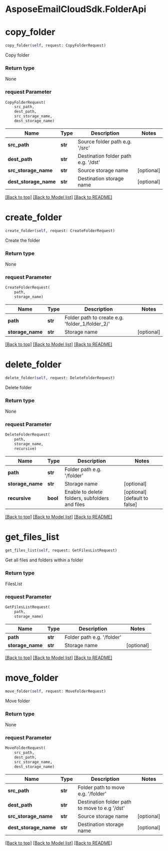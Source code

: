 # AsposeEmailCloudSdk.FolderApi

        
<a name="copy_folder"></a>
# copy_folder

```python
copy_folder(self, request: CopyFolderRequest)
```

Copy folder

### Return type

None

### request Parameter
```python
CopyFolderRequest(
    src_path,
    dest_path,
    src_storage_name,
    dest_storage_name)
```

Name | Type | Description  | Notes
------------- | ------------- | ------------- | -------------
 **src_path** | **str** | Source folder path e.g. &#39;/src&#39; | 
 **dest_path** | **str** | Destination folder path e.g. &#39;/dst&#39; | 
 **src_storage_name** | **str** | Source storage name | [optional] 
 **dest_storage_name** | **str** | Destination storage name | [optional] 

[[Back to top]](#) [[Back to Model list]](Models.md) [[Back to README]](README.md)
        
<a name="create_folder"></a>
# create_folder

```python
create_folder(self, request: CreateFolderRequest)
```

Create the folder

### Return type

None

### request Parameter
```python
CreateFolderRequest(
    path,
    storage_name)
```

Name | Type | Description  | Notes
------------- | ------------- | ------------- | -------------
 **path** | **str** | Folder path to create e.g. &#39;folder_1/folder_2/&#39; | 
 **storage_name** | **str** | Storage name | [optional] 

[[Back to top]](#) [[Back to Model list]](Models.md) [[Back to README]](README.md)
        
<a name="delete_folder"></a>
# delete_folder

```python
delete_folder(self, request: DeleteFolderRequest)
```

Delete folder

### Return type

None

### request Parameter
```python
DeleteFolderRequest(
    path,
    storage_name,
    recursive)
```

Name | Type | Description  | Notes
------------- | ------------- | ------------- | -------------
 **path** | **str** | Folder path e.g. &#39;/folder&#39; | 
 **storage_name** | **str** | Storage name | [optional] 
 **recursive** | **bool** | Enable to delete folders, subfolders and files | [optional] [default to false]

[[Back to top]](#) [[Back to Model list]](Models.md) [[Back to README]](README.md)
        
<a name="get_files_list"></a>
# get_files_list

```python
get_files_list(self, request: GetFilesListRequest)
```

Get all files and folders within a folder

### Return type

FilesList

### request Parameter
```python
GetFilesListRequest(
    path,
    storage_name)
```

Name | Type | Description  | Notes
------------- | ------------- | ------------- | -------------
 **path** | **str** | Folder path e.g. &#39;/folder&#39; | 
 **storage_name** | **str** | Storage name | [optional] 

[[Back to top]](#) [[Back to Model list]](Models.md) [[Back to README]](README.md)
        
<a name="move_folder"></a>
# move_folder

```python
move_folder(self, request: MoveFolderRequest)
```

Move folder

### Return type

None

### request Parameter
```python
MoveFolderRequest(
    src_path,
    dest_path,
    src_storage_name,
    dest_storage_name)
```

Name | Type | Description  | Notes
------------- | ------------- | ------------- | -------------
 **src_path** | **str** | Folder path to move e.g. &#39;/folder&#39; | 
 **dest_path** | **str** | Destination folder path to move to e.g &#39;/dst&#39; | 
 **src_storage_name** | **str** | Source storage name | [optional] 
 **dest_storage_name** | **str** | Destination storage name | [optional] 

[[Back to top]](#) [[Back to Model list]](Models.md) [[Back to README]](README.md)


